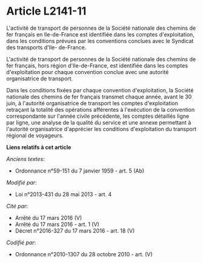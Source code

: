 # Article L2141-11

L'activité de transport de personnes de la Société nationale des chemins de fer français en Ile-de-France est identifiée dans
les comptes d'exploitation, dans les conditions prévues par les conventions conclues avec le Syndicat des transports d'Ile-
de-France.

L'activité de transport de personnes de la Société nationale des chemins de fer français, hors région d'Ile-de-France, est
identifiée dans les comptes d'exploitation pour chaque convention conclue avec une autorité organisatrice de transport. 

Dans les conditions fixées par chaque convention d'exploitation, la Société nationale des chemins de fer français transmet
chaque année, avant le 30 juin, à l'autorité organisatrice de transport les comptes d'exploitation retraçant la totalité des
opérations afférentes à l'exécution de la convention correspondante sur l'année civile précédente, les comptes détaillés
ligne par ligne, une analyse de la qualité du service et une annexe permettant à l'autorité organisatrice d'apprécier les
conditions d'exploitation du transport régional de voyageurs.

**Liens relatifs à cet article**

_Anciens textes_:

  - Ordonnance n°59-151 du 7 janvier 1959 - art. 5 (Ab)

_Modifié par_:

  - Loi n°2013-431 du 28 mai 2013 - art. 4

_Cité par_:

  - Arrêté du 17 mars 2016 (V)
  - Arrêté du 17 mars 2016 - art. 1 (V)
  - Décret n°2016-327 du 17 mars 2016 - art. 18 (V)

_Codifié par_:

  - Ordonnance n°2010-1307 du 28 octobre 2010 - art. (V)
